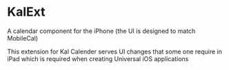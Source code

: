 KalExt
======

A calendar component for the iPhone (the UI is designed to match MobileCal)

This extension for Kal Calender serves UI changes that some one require in iPad which is required when creating Universal iOS
applications
